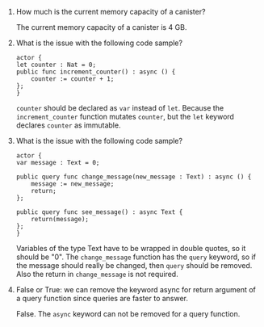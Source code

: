 1. How much is the current memory capacity of a canister?


   The current memory capacity of a canister is 4 GB.

2. What is the issue with the following code sample?
    ```
    actor {
    let counter : Nat = 0;
    public func increment_counter() : async () {
        counter := counter + 1;
    };
    }
    ```

   ```counter``` should be declared as ```var``` instead of ```let```. Because the ```increment_counter``` function mutates ```counter```, but the ```let``` keyword declares ```counter``` as immutable.

3. What is the issue with the following code sample?
    ```
    actor {
    var message : Text = 0;

    public query func change_message(new_message : Text) : async () {
        message := new_message;
        return;
    };
    
    public query func see_message() : async Text {
        return(message);
    };
    }
    ```
   Variables of the type Text have to be wrapped in double quotes, so it should be "0".
   The  ```change_message``` function has the ```query``` keyword, so if the message should really be changed, then ```query``` should be removed. Also the return in ```change_message``` is not required.

4. False or True: we can remove the keyword async for return argument of a query function since queries are faster to answer.
   
   False. The ```async``` keyword can not be removed for a query function.